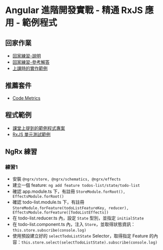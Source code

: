 # Angular 進階開發實戰 - 精通 RxJS 應用 - 範例程式

## 回家作業

- [回家練習-說明](homework.md)
- [回家練習-參考解答](https://stackblitz.com/edit/textwrite-rxjs-homework-ans)
- [上課時的實作範例](https://stackblitz.com/edit/testrite-rxjs-homework)

## 推薦套件

- [Code Metrics](https://marketplace.visualstudio.com/items?itemName=kisstkondoros.vscode-codemetrics)

## 程式範例

- [課堂上提到的範例程式專案](https://github.com/coolrare/angular-advanced-rxjs-full)
- [RxJS 單元測試範例](https://github.com/coolrare/angular-advanced-rxjs-testing)

## NgRx 練習

### 練習1

- 安裝 `@ngrx/store, @ngrx/schematics, @ngrx/effects`
- 建立一個 feature: `ng add feature todos-list/state/todo-list`
- 確認 app.module.ts 下，有註冊 `StoreModule.forRoot(), EffectsModule.forRoot()`
- 確認 todo-list.module.ts 下，有註冊 `StoreModule.forFeature(todoListFeatureKey, reducer), EffectsModule.forFeature([TodoListEffects])`
- 在 todo-list.reducer.ts 內，設定 `State` 型別，並指定 `initialState`
- 在 todo-list.component.ts 內，注入 `Store`，並取得狀態資訊：`this.store.subscribe(console.log)`
- 使用預設建立好的 `selectTodoListState` Selector，取得指定 Feature 的內容：`this.store.select(selectTodoListState).subscribe(console.log)`
